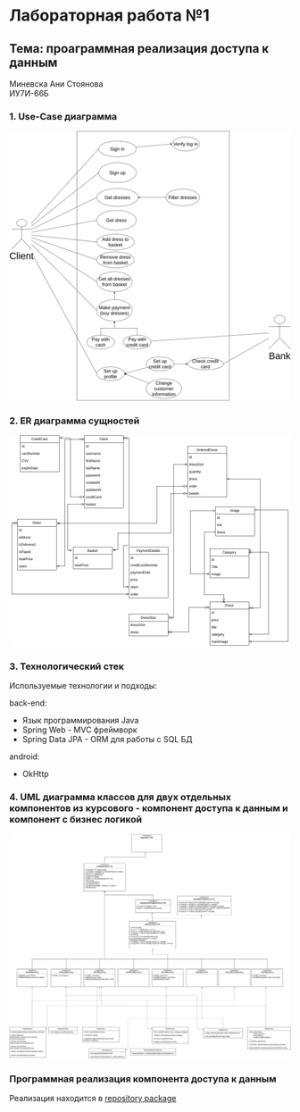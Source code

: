 # Лабораторная работа №1

## Тема: проаграммная реализация доступа к данным

Миневска Ани Стоянова  
ИУ7И-66Б

### 1. Use-Case диаграмма

![](assets/Use-case.png)
### 2. ER диаграмма сущностей

![](assets/ER.png)

### 3. Технологический стек

Используемые технологии и подходы:

back-end:
 - Язык программирования Java
 - Spring Web - MVC фреймворк
 - Spring Data JPA - ORM для работы с SQL БД

android:
 - OkHttp
 
 
### 4. UML диаграмма классов для двух отдельных компонентов из курсового - компонент доступа к данным и компонент с бизнес логикой

![](assets/uml.png)

### Программная реализация компонента доступа к данным

Реализация находится в [repository package](../../mallinicouture-back-end/src/main/java/io/mallinicouture/backend/repository)

 